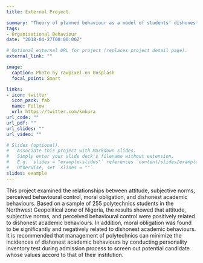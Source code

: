 ```yaml
---
title: External Project.

summary: "Theory of planned behaviour as a model of students’ dishonest academic behaviours:  Evidence from Polytechnics in the Northwest Geo-Political Zone of Nigeria"
tags:
- Organisational Behaviour
date: "2018-04-27T00:00:00Z"

# Optional external URL for project (replaces project detail page).
external_link: ""

image:
  caption: Photo by rawpixel on Unsplash
  focal_point: Smart

links:
- icon: twitter
  icon_pack: fab
  name: Follow
  url: https://twitter.com/kmkura
url_code: ""
url_pdf: ""
url_slides: ""
url_video: ""

# Slides (optional).
#   Associate this project with Markdown slides.
#   Simply enter your slide deck's filename without extension.
#   E.g. `slides = "example-slides"` references `content/slides/example-slides.md`.
#   Otherwise, set `slides = ""`.
slides: example
---
```


<div class="text-justify">
  
This project examined the relationships between attitude, subjective norms, perceived behavioural control, moral obligation, and dishonest academic behaviours. Based on a sample of 255 polytechnics students in the Northwest Geopolitical zone of Nigeria, the results showed that attitude, subjective norms, and perceived behavioural control were positively related to dishonest academic behaviours. In addition, moral obligation was found to be significantly and negatively related to dishonest academic behaviours. It is recommended that management of polytechnics can minimize the incidences of dishonest academic behaviours by conducting personality inventory test during admission process to screen
out potential candidate whose values accord to that of their institution.

</div>
